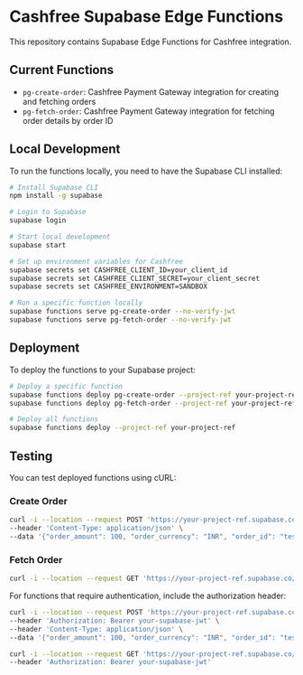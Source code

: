 # Cashfree Supabase Edge Functions

This repository contains Supabase Edge Functions for Cashfree integration.

## Current Functions

- `pg-create-order`: Cashfree Payment Gateway integration for creating and
  fetching orders
- `pg-fetch-order`: Cashfree Payment Gateway integration for fetching order details by order ID

## Local Development

To run the functions locally, you need to have the Supabase CLI installed:

```bash
# Install Supabase CLI
npm install -g supabase

# Login to Supabase
supabase login

# Start local development
supabase start

# Set up environment variables for Cashfree
supabase secrets set CASHFREE_CLIENT_ID=your_client_id
supabase secrets set CASHFREE_CLIENT_SECRET=your_client_secret
supabase secrets set CASHFREE_ENVIRONMENT=SANDBOX

# Run a specific function locally
supabase functions serve pg-create-order --no-verify-jwt
supabase functions serve pg-fetch-order --no-verify-jwt
```

## Deployment

To deploy the functions to your Supabase project:

```bash
# Deploy a specific function
supabase functions deploy pg-create-order --project-ref your-project-ref
supabase functions deploy pg-fetch-order --project-ref your-project-ref

# Deploy all functions
supabase functions deploy --project-ref your-project-ref
```

## Testing

You can test deployed functions using cURL:

### Create Order
```bash
curl -i --location --request POST 'https://your-project-ref.supabase.co/functions/v1/pg-create-order' \
--header 'Content-Type: application/json' \
--data '{"order_amount": 100, "order_currency": "INR", "order_id": "test_123", "customer_details": {"customer_id": "cust_123", "customer_phone": "9999999999"}}'
```

### Fetch Order
```bash
curl -i --location --request GET 'https://your-project-ref.supabase.co/functions/v1/pg-fetch-order/test_123'
```

For functions that require authentication, include the authorization header:

```bash
curl -i --location --request POST 'https://your-project-ref.supabase.co/functions/v1/pg-create-order' \
--header 'Authorization: Bearer your-supabase-jwt' \
--header 'Content-Type: application/json' \
--data '{"order_amount": 100, "order_currency": "INR", "order_id": "test_123", "customer_details": {"customer_id": "cust_123", "customer_phone": "9999999999"}}'

curl -i --location --request GET 'https://your-project-ref.supabase.co/functions/v1/pg-fetch-order/test_123' \
--header 'Authorization: Bearer your-supabase-jwt'
```
